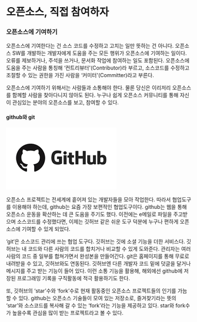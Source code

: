 # 오픈소스, 직접 참여하자

### 오픈소스에 기여하기

오픈소스에 기여한다는 건 소스 코드를 수정하고 고치는 일만 뜻하는 건 아니다. 오픈소스 SW를 개발하는 개발자에게 도움을 주는 모든 행위가 오픈소스에 기여하는 일이다. 오류를 제보하거나, 주석을 쓰거나, 문서화 작업에 참여하는 일도 포함된다. 오픈소스에 도움을 주는 사람을 통칭해 ‘컨트리뷰터'\(Contributor\)라 부르고, 소스코드를 수정하고 조절할 수 있는 권한을 가진 사람을 ‘커미터'\(Committer\)라고 부른다.

오픈소스에 기여하기 위해서는 사람들과 소통해야 한다. 물론 당신은 이리저리 오픈소스를 함께할 사람을 찾아다니지 않아도 된다. 누구나 쉽게 오픈소스 커뮤니티를 통해 자신이 관심있는 분야의 오픈소스를 보고, 참여할 수 있다.

#### github와 git

![](../.gitbook/assets/image%20%282%29.png)

오픈소스 프로젝트는 전세계에 흩어져 있는 개발자들을 모아 작업한다. 따라서 협업도구를 이용해야 하는데, github는 요즘 가장 보편적인 협업도구이다. github는 웹을 통해 오픈소스 운동을 확산하는 데 큰 도움을 주기도 했다. 이전에는 e메일로 파일을 주고받으며 소스코드를 수정했다면, 이제는 깃허브 같은 쉬운 도구 덕분에 누구나 편하게 오픈소스에 기여할 수 있게 되었다.

‘git‘은 소스코드 관리에 쓰는 협업 도구다. 깃허브는 깃에 소셜 기능을 더한 서비스다. 깃허브는 내 코드와 다른 사람의 코드를 합치거나 비교할 수 있게 도와준다. 관리자는 여러 사람의 코드 중 일부를 합쳐가면서 완성본을 만들어간다. git은 홈페이지를 통해 무료로 내려받을 수 있고, 깃허브와도 연동된다. 깃허브엔 다른 개발자 코드 밑에 덧글을 달거나 메시지를 주고 받는 기능이 들어 있다. 이런 소통 기능을 활용해, 해외에선 github에 저장된 프로그래밍 기록을 구직활동에 적극 활용하기도 한다.

또, 깃허브의 ‘star’수와 ‘fork’수로 현재 활동중인 오픈소스 프로젝트들의 인기를 가늠할 수 있다. github는 오픈소스 기술들이 모여 있는 저장소로, 즐겨찾기라는 뜻의 ‘star’와 소스코드를 복사해 갈 수 있는 ‘fork’라는 기능을 제공하고 있다. star와 fork수가 높을수록 관심을 많이 받는 프로젝트라고 볼 수 있다.

